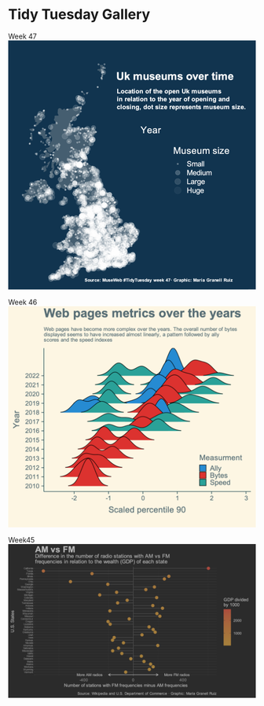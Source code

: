 # Tidy Tuesday Gallery

Week 47
![w45](https://github.com/mariagranell/tidytuesday/blob/main/uk_museums_w47/static.png)

Week 46
![w46](https://github.com/mariagranell/tidytuesday/blob/main/page_metrics_w46/webpagemetrics.png)

Week45
![w45](https://github.com/mariagranell/tidytuesday/blob/main/state_stations_w45/AMvsFM.png)
